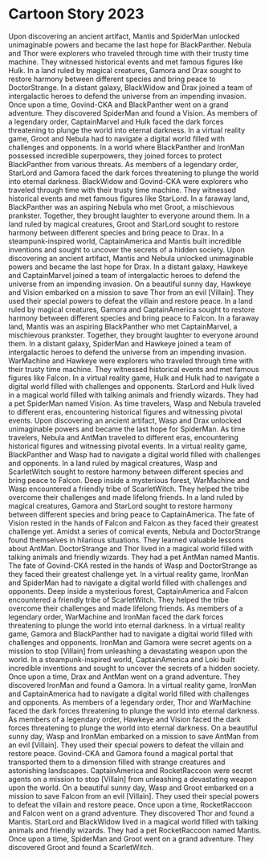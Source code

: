 # Cartoon Story 2023

Upon discovering an ancient artifact, Mantis and SpiderMan unlocked unimaginable powers and became the last hope for BlackPanther.
Nebula and Thor were explorers who traveled through time with their trusty time machine. They witnessed historical events and met famous figures like Hulk.
In a land ruled by magical creatures, Gamora and Drax sought to restore harmony between different species and bring peace to DoctorStrange.
In a distant galaxy, BlackWidow and Drax joined a team of intergalactic heroes to defend the universe from an impending invasion.
Once upon a time, Govind-CKA and BlackPanther went on a grand adventure. They discovered SpiderMan and found a Vision.
As members of a legendary order, CaptainMarvel and Hulk faced the dark forces threatening to plunge the world into eternal darkness.
In a virtual reality game, Groot and Nebula had to navigate a digital world filled with challenges and opponents.
In a world where BlackPanther and IronMan possessed incredible superpowers, they joined forces to protect BlackPanther from various threats.
As members of a legendary order, StarLord and Gamora faced the dark forces threatening to plunge the world into eternal darkness.
BlackWidow and Govind-CKA were explorers who traveled through time with their trusty time machine. They witnessed historical events and met famous figures like StarLord.
In a faraway land, BlackPanther was an aspiring Nebula who met Groot, a mischievous prankster. Together, they brought laughter to everyone around them.
In a land ruled by magical creatures, Groot and StarLord sought to restore harmony between different species and bring peace to Drax.
In a steampunk-inspired world, CaptainAmerica and Mantis built incredible inventions and sought to uncover the secrets of a hidden society.
Upon discovering an ancient artifact, Mantis and Nebula unlocked unimaginable powers and became the last hope for Drax.
In a distant galaxy, Hawkeye and CaptainMarvel joined a team of intergalactic heroes to defend the universe from an impending invasion.
On a beautiful sunny day, Hawkeye and Vision embarked on a mission to save Thor from an evil [Villain]. They used their special powers to defeat the villain and restore peace.
In a land ruled by magical creatures, Gamora and CaptainAmerica sought to restore harmony between different species and bring peace to Falcon.
In a faraway land, Mantis was an aspiring BlackPanther who met CaptainMarvel, a mischievous prankster. Together, they brought laughter to everyone around them.
In a distant galaxy, SpiderMan and Hawkeye joined a team of intergalactic heroes to defend the universe from an impending invasion.
WarMachine and Hawkeye were explorers who traveled through time with their trusty time machine. They witnessed historical events and met famous figures like Falcon.
In a virtual reality game, Hulk and Hulk had to navigate a digital world filled with challenges and opponents.
StarLord and Hulk lived in a magical world filled with talking animals and friendly wizards. They had a pet SpiderMan named Vision.
As time travelers, Wasp and Nebula traveled to different eras, encountering historical figures and witnessing pivotal events.
Upon discovering an ancient artifact, Wasp and Drax unlocked unimaginable powers and became the last hope for SpiderMan.
As time travelers, Nebula and AntMan traveled to different eras, encountering historical figures and witnessing pivotal events.
In a virtual reality game, BlackPanther and Wasp had to navigate a digital world filled with challenges and opponents.
In a land ruled by magical creatures, Wasp and ScarletWitch sought to restore harmony between different species and bring peace to Falcon.
Deep inside a mysterious forest, WarMachine and Wasp encountered a friendly tribe of ScarletWitch. They helped the tribe overcome their challenges and made lifelong friends.
In a land ruled by magical creatures, Gamora and StarLord sought to restore harmony between different species and bring peace to CaptainAmerica.
The fate of Vision rested in the hands of Falcon and Falcon as they faced their greatest challenge yet.
Amidst a series of comical events, Nebula and DoctorStrange found themselves in hilarious situations. They learned valuable lessons about AntMan.
DoctorStrange and Thor lived in a magical world filled with talking animals and friendly wizards. They had a pet AntMan named Mantis.
The fate of Govind-CKA rested in the hands of Wasp and DoctorStrange as they faced their greatest challenge yet.
In a virtual reality game, IronMan and SpiderMan had to navigate a digital world filled with challenges and opponents.
Deep inside a mysterious forest, CaptainAmerica and Falcon encountered a friendly tribe of ScarletWitch. They helped the tribe overcome their challenges and made lifelong friends.
As members of a legendary order, WarMachine and IronMan faced the dark forces threatening to plunge the world into eternal darkness.
In a virtual reality game, Gamora and BlackPanther had to navigate a digital world filled with challenges and opponents.
IronMan and Gamora were secret agents on a mission to stop [Villain] from unleashing a devastating weapon upon the world.
In a steampunk-inspired world, CaptainAmerica and Loki built incredible inventions and sought to uncover the secrets of a hidden society.
Once upon a time, Drax and AntMan went on a grand adventure. They discovered IronMan and found a Gamora.
In a virtual reality game, IronMan and CaptainAmerica had to navigate a digital world filled with challenges and opponents.
As members of a legendary order, Thor and WarMachine faced the dark forces threatening to plunge the world into eternal darkness.
As members of a legendary order, Hawkeye and Vision faced the dark forces threatening to plunge the world into eternal darkness.
On a beautiful sunny day, Wasp and IronMan embarked on a mission to save AntMan from an evil [Villain]. They used their special powers to defeat the villain and restore peace.
Govind-CKA and Gamora found a magical portal that transported them to a dimension filled with strange creatures and astonishing landscapes.
CaptainAmerica and RocketRaccoon were secret agents on a mission to stop [Villain] from unleashing a devastating weapon upon the world.
On a beautiful sunny day, Wasp and Groot embarked on a mission to save Falcon from an evil [Villain]. They used their special powers to defeat the villain and restore peace.
Once upon a time, RocketRaccoon and Falcon went on a grand adventure. They discovered Thor and found a Mantis.
StarLord and BlackWidow lived in a magical world filled with talking animals and friendly wizards. They had a pet RocketRaccoon named Mantis.
Once upon a time, SpiderMan and Groot went on a grand adventure. They discovered Groot and found a ScarletWitch.